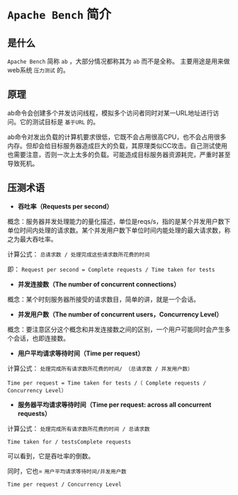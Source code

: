 # `Apache Bench` 简介

## 是什么

`Apache Bench` 简称 `ab` ，大部分情况都称其为 `ab` 而不是全称。 主要用途是用来做web系统 `压力测试` 的。

## 原理

ab命令会创建多个并发访问线程，模拟多个访问者同时对某一URL地址进行访问。它的测试目标是 `基于URL` 的。

ab命令对发出负载的计算机要求很低，它既不会占用很高CPU，也不会占用很多内存。但却会给目标服务器造成巨大的负载，其原理类似CC攻击。自己测试使用也需要注意，否则一次上太多的负载。可能造成目标服务器资源耗完，严重时甚至导致死机。

## 压测术语

* **吞吐率（Requests per second）**

概念：服务器并发处理能力的量化描述，单位是reqs/s，指的是某个并发用户数下单位时间内处理的请求数。某个并发用户数下单位时间内能处理的最大请求数，称之为最大吞吐率。

计算公式： `总请求数 / 处理完成这些请求数所花费的时间`

即： `Request per second = Complete requests / Time taken for tests`

* **并发连接数（The number of concurrent connections）**

概念：某个时刻服务器所接受的请求数目，简单的讲，就是一个会话。

* **并发用户数（The number of concurrent users，Concurrency Level）**

概念：要注意区分这个概念和并发连接数之间的区别，一个用户可能同时会产生多个会话，也即连接数。

* **用户平均请求等待时间（Time per request）**

计算公式： `处理完成所有请求数所花费的时间/ （总请求数 / 并发用户数）`

 `Time per request = Time taken for tests /（ Complete requests / Concurrency Level）`

* **服务器平均请求等待时间（Time per request: across all concurrent requests）**

计算公式： `处理完成所有请求数所花费的时间 / 总请求数`

 `Time taken for / testsComplete requests`

可以看到，它是吞吐率的倒数。

同时，它也= `用户平均请求等待时间/并发用户数`

 `Time per request / Concurrency Level`
